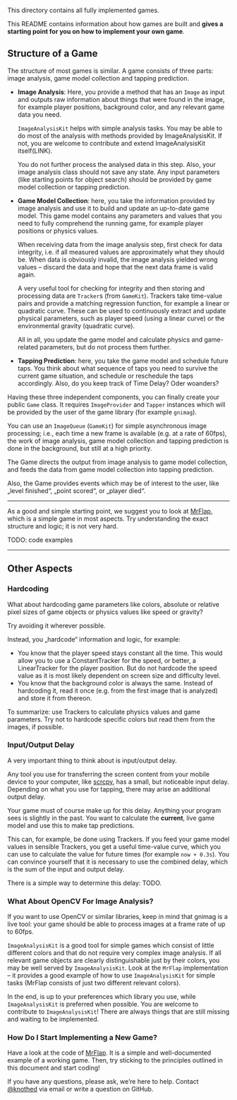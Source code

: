 This directory contains all fully implemented games.

This README contains information about how games are built and **gives a starting point for you on how to implement your own game**.

## Structure of a Game

The structure of most games is similar. A game consists of three parts: image analysis, game model collection and tapping prediction.

- **Image Analysis**: Here, you provide a method that has an `Image` as input and outputs raw information about things that were found in the image, for example player positions, background color, and any relevant game data you need.

  `ImageAnalysisKit` helps with simple analysis tasks. You may be able to do most of the analysis with methods provided by ImageAnalysisKit. If not, you are welcome to contribute and extend ImageAnalysisKit itself(LINK).

  You do not further process the analysed data in this step. Also, your image analysis class should not save any state. Any input parameters (like starting points for object search) should be provided by game model collection or tapping prediction.

- **Game Model Collection**: here, you take the information provided by image analysis and use it to build and update an up-to-date game model. This game model contains any parameters and values that you need to fully comprehend the running game, for example player positions or physics values.

  When receiving data from the image analysis step, first check for data integrity, i.e. if all measured values are approximately what they should be. When data is obviously invalid, the image analysis yielded wrong values – discard the data and hope that the next data frame is valid again.

  A very useful tool for checking for integrity and then storing and processing data are `Tracker`s (from `GameKit`). Trackers take time-value pairs and provide a matching regression function, for example a linear or quadratic curve. These can be used to continuously extract and update physical parameters, such as player speed (using a linear curve) or the environmental gravity (quadratic curve).

  All in all, you update the game model and calculate physics and game-related parameters, but do not process them further.

- **Tapping Prediction**: here, you take the game model and schedule future taps. You think about what sequence of taps you need to survive the current game situation, and schedule or reschedule the taps accordingly. Also, do you keep track of Time Delay? Oder woanders?

Having these three independent components, you can finally create your public `Game` class. It requires `ImageProvider` and `Tapper` instances which will be provided by the user of the game library (for example `gnimag`).

You can use an `ImageQueue` (`GameKit`) for simple asynchronous image processing; i.e., each time a new frame is available (e.g. at a rate of 60fps), the work of image analysis, game model collection and tapping prediction is done in the background, but still at a high priority.

The Game directs the output from image analysis to game model collection, and feeds the data from game model collection into tapping prediction.

Also, the Game provides events which may be of interest to the user, like „level finished“, „point scored“, or „player died“.

---

As a good and simple starting point, we suggest you to look at [MrFlap](MrFlap), which is a simple game in most aspects. Try understanding the exact structure and logic; it is not very hard.

TODO: code examples

---

## Other Aspects

### Hardcoding

What about hardcoding game parameters like colors, absolute or relative pixel sizes of game objects or physics values like speed or gravity?

Try avoiding it wherever possible.

Instead, you „hardcode“ information and logic, for example:

- You know that the player speed stays constant all the time. This would allow you to use a ConstantTracker for the speed, or better, a LinearTracker for the player position. But do not hardcode the speed value as it is most likely dependent on screen size and difficulty level.
- You know that the background color is always the same. Instead of hardcoding it, read it once (e.g. from the first image that is analyzed) and store it from thereon.

To summarize: use Trackers to calculate physics values and game parameters. Try not to hardcode specific colors but read them from the images, if possible.



### Input/Output Delay

A very important thing to think about is input/output delay.

Any tool you use for transferring the screen content from your mobile device to your computer, like [scrcpy](../Products/gnimag/Sources/IO/Scrcpy), has a small, but noticeable input delay. Depending on what you use for tapping, there may arise an additional output delay.

Your game must of course make up for this delay. Anything your program sees is slightly in the past. You want to calculate the **current**, live game model and use this to make tap predictions.

This can, for example, be done using Trackers. If you feed your game model values in sensible Trackers, you get a useful time-value curve, which you can use to calculate the value for future times (for example `now + 0.3s`). You can convince yourself that it is necessary to use the combined delay, which is the sum of the input and output delay.

There is a simple way to determine this delay: TODO.



### What About OpenCV For Image Analysis?

If you want to use OpenCV or similar libraries, keep in mind that gnimag is a live tool: your game should be able to process images at a frame rate of up to 60fps.

`ImageAnalysisKit` is a good tool for simple games which consist of little different colors and that do not require very complex image analysis. If all relevant game objects are clearly distinguishable just by their colors, you may be well served by `ImageAnalysisKit`. Look at the `MrFlap` implementation – it provides a good example of how to use `ImageAnalysisKit` for simple tasks (MrFlap consists of just two different relevant colors).

In the end, is up to your preferences which library you use, while `ImageAnalysisKit` is preferred when possible. You are welcome to contribute to `ImageAnalysisKit`! There are always things that are still missing and waiting to be implemented.



### How Do I Start Implementing a New Game?

Have a look at the code of [MrFlap](MrFlap). It is a simple and well-documented example of a working game. Then, try sticking to the principles outlined in this document and start coding!

If you have any questions, please ask, we’re here to help. Contact [@knothed](https://github.com/knothed) via email or write a question on GitHub.
